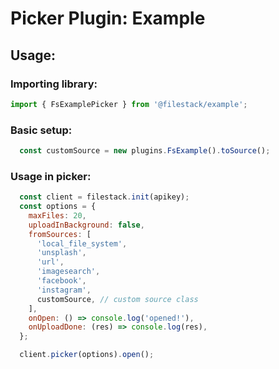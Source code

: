 # Picker Plugin: Example

## Usage: 

### Importing library:
```js
import { FsExamplePicker } from '@filestack/example';

```

### Basic setup: 
```js 
  const customSource = new plugins.FsExample().toSource();
```

### Usage in picker: 
```js
  const client = filestack.init(apikey);
  const options = {
    maxFiles: 20,
    uploadInBackground: false,
    fromSources: [
      'local_file_system',
      'unsplash',
      'url',
      'imagesearch',
      'facebook',
      'instagram',
      customSource, // custom source class
    ],
    onOpen: () => console.log('opened!'),
    onUploadDone: (res) => console.log(res),
  };

  client.picker(options).open();
```
